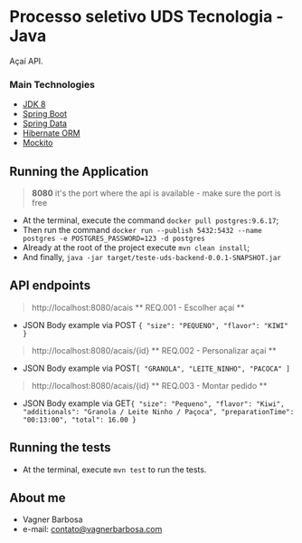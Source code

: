 # Processo seletivo UDS Tecnologia - Java

Açaí API.

### Main Technologies

- [JDK 8](https://www.oracle.com/technetwork/java/javase/14u-relnotes-6361871.html)
- [Spring Boot](https://spring.io/projects/spring-boot)
- [Spring Data](https://spring.io/projects/spring-data)
- [Hibernate ORM](https://hibernate.org/orm/)
- [Mockito](https://site.mockito.org/)

## Running the Application

> **8080** it's the port where the api is available - make sure the port is free

- At the terminal, execute the command `docker pull postgres:9.6.17`;
- Then run the command `docker run --publish 5432:5432 --name postgres -e POSTGRES_PASSWORD=123 -d postgres`
- Already at the root of the project execute `mvn clean install`;
- And finally, `java -jar target/teste-uds-backend-0.0.1-SNAPSHOT.jar`

## API endpoints

> http://localhost:8080/acais ** REQ.001 - Escolher açaí **
- JSON Body example via POST `{ "size": "PEQUENO", "flavor": "KIWI" }`

> http://localhost:8080/acais/{id} ** REQ.002 - Personalizar açaí **
- JSON Body example via POST`[ "GRANOLA", "LEITE_NINHO", "PACOCA" ]`

> http://localhost:8080/acais/{id} ** REQ.003 - Montar pedido **
- JSON Body example  via GET`{ "size": "Pequeno", "flavor": "Kiwi", "additionals": "Granola / Leite Ninho / Paçoca", "preparationTime": "00:13:00", "total": 16.00 }`
## Running the tests

- At the terminal, execute `mvn test` to run the tests.

## About me
- Vagner Barbosa
- e-mail: contato@vagnerbarbosa.com







